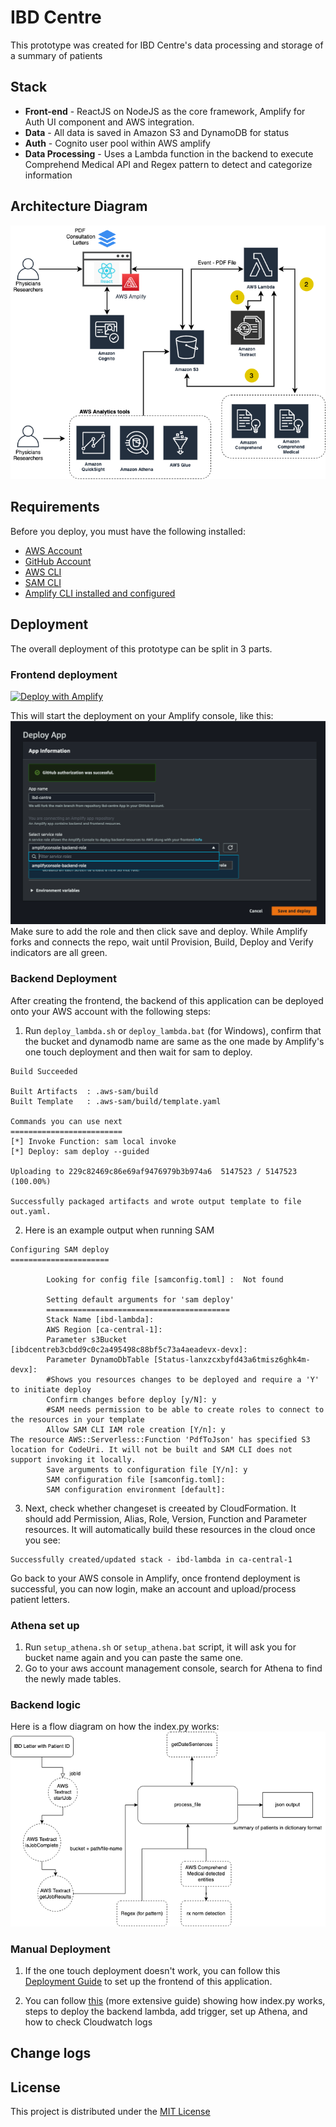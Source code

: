 # IBD Centre
This prototype was created for IBD Centre's data processing and storage of a summary of patients

## Stack
* **Front-end** - ReactJS on NodeJS as the core framework, Amplify for Auth UI component and AWS integration.
* **Data** - All data is saved in Amazon S3 and DynamoDB for status
* **Auth** - Cognito user pool within AWS amplify
* **Data Processing** - Uses a Lambda function in the backend to execute Comprehend Medical API and Regex pattern to detect and categorize information 
 
## Architecture Diagram
![alt text](docs/images/IBD.png)

## Requirements
Before you deploy, you must have the following installed:
*  [AWS Account](https://aws.amazon.com/account/) 
*  [GitHub Account](https://github.com/) 
*  [AWS CLI](https://aws.amazon.com/cli/) 
*  [SAM CLI](https://docs.aws.amazon.com/serverless-application-model/latest/developerguide/serverless-sam-cli-install.html) 
*  [Amplify CLI installed and configured](https://aws-amplify.github.io/docs/cli-toolchain/quickstart#quickstart) 

## Deployment
The overall deployment of this prototype can be split in 3 parts.

### Frontend deployment

[![Deploy with Amplify](https://oneclick.amplifyapp.com/button.svg)](https://console.aws.amazon.com/amplify/home#/deploy?repo=https://github.com/UBC-CIC/ibd-centre)

This will start the deployment on your Amplify console, like this:
![alt text](docs/images/amplify.png)
Make sure to add the role and then click save and deploy. While Amplify forks and connects the repo, wait until Provision, Build, Deploy and Verify indicators are all green.

### Backend Deployment
After creating the frontend, the backend of this application can be deployed onto your AWS account with the following steps:

1. Run `deploy_lambda.sh` or `deploy_lambda.bat` (for Windows), confirm that the bucket and dynamodb name are same as the one made by Amplify's one touch deployment and then wait for sam to deploy.
```
Build Succeeded

Built Artifacts  : .aws-sam/build
Built Template   : .aws-sam/build/template.yaml

Commands you can use next
=========================
[*] Invoke Function: sam local invoke
[*] Deploy: sam deploy --guided
    
Uploading to 229c82469c86e69af9476979b3b974a6  5147523 / 5147523  (100.00%)

Successfully packaged artifacts and wrote output template to file out.yaml.
```
2. Here is an example output when running SAM
```
Configuring SAM deploy
======================

        Looking for config file [samconfig.toml] :  Not found

        Setting default arguments for 'sam deploy'
        =========================================
        Stack Name [ibd-lambda]: 
        AWS Region [ca-central-1]: 
        Parameter s3Bucket [ibdcentreb3cbdd9c0c2a495498c88bf5c73a4aeadevx-devx]: 
        Parameter DynamoDbTable [Status-lanxzcxbyfd43a6tmisz6ghk4m-devx]: 
        #Shows you resources changes to be deployed and require a 'Y' to initiate deploy
        Confirm changes before deploy [y/N]: y
        #SAM needs permission to be able to create roles to connect to the resources in your template
        Allow SAM CLI IAM role creation [Y/n]: y
The resource AWS::Serverless::Function 'PdfToJson' has specified S3 location for CodeUri. It will not be built and SAM CLI does not support invoking it locally.
        Save arguments to configuration file [Y/n]: y
        SAM configuration file [samconfig.toml]: 
        SAM configuration environment [default]: 
```

3. Next, check whether changeset is creeated by CloudFormation. It should add Permission, Alias, Role, Version, Function and Parameter resources. It will automatically build these resources in the cloud once you see:
```
Successfully created/updated stack - ibd-lambda in ca-central-1
```

Go back to your AWS console in Amplify, once frontend deployment is successful, you can now login, make an account and upload/process patient letters.

### Athena set up
1. Run `setup_athena.sh` or `setup_athena.bat` script, it will ask you for bucket name again and you can paste the same one. 
2. Go to your aws account management console, search for Athena to find the newly made tables.

### Backend logic
Here is a flow diagram on how the index.py works:
![alt text](docs/images/ibd-flow-diagram.png)

### Manual Deployment
1. If the one touch deployment doesn't work, you can follow this [Deployment Guide](docs/deployment_guide1.md) to set up the frontend of this application.

2. You can follow [this](docs/deployment_guide2.md) (more extensive guide) showing how index.py works, steps to deploy the backend lambda, add trigger, set up Athena, and how to check Cloudwatch logs

## Change logs

## License 
This project is distributed under the [MIT License](https://github.com/UBC-CIC/ibd-centre/blob/main/LICENSE)
